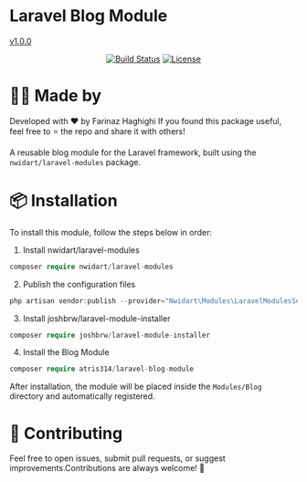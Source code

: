 <p align="center">

# Laravel Blog Module 

</p>
<a href="https://packagist.org/packages/atris314/laravel-blog-module">v1.0.0</a>
<p align="center">
<a href="https://github.com/atris314"><img src="https://github.com/laravel/framework/workflows/tests/badge.svg" alt="Build Status"></a>
<a href="https://packagist.org/packages/laravel/framework"><img src="https://img.shields.io/packagist/l/laravel/framework" alt="License"></a>
</p>

# 👩‍💻 Made by

Developed with ❤️ by Farinaz Haghighi
If you found this package useful, feel free to ⭐️ the repo and share it with others!

A reusable blog module for the Laravel framework, built using the ```nwidart/laravel-modules``` package.

# 📦 Installation
To install this module, follow the steps below in order:

1. Install nwidart/laravel-modules
```php
composer require nwidart/laravel-modules
```
2. Publish the configuration files
```php
php artisan vendor:publish --provider="Nwidart\Modules\LaravelModulesServiceProvider"
```
3. Install joshbrw/laravel-module-installer
```php
composer require joshbrw/laravel-module-installer
```
4. Install the Blog Module
```php
composer require atris314/laravel-blog-module
```
After installation, the module will be placed inside the ``` Modules/Blog ``` directory and automatically registered.

# 🙌 Contributing
Feel free to open issues, submit pull requests, or suggest improvements.Contributions are always welcome! 💛